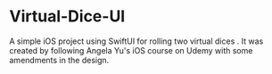 # Virtual-Dice-UI
A simple iOS project using SwiftUI for rolling two virtual dices . It was created by following Angela Yu's iOS course on Udemy with some amendments in the design.
